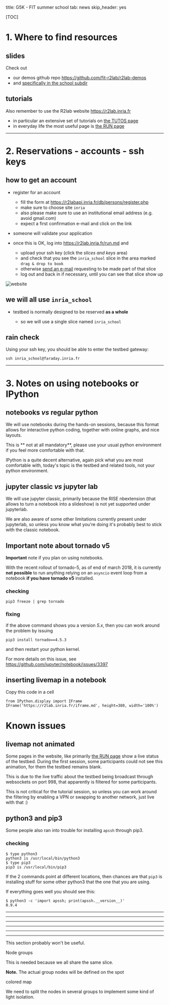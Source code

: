 title: G5K - FIT summer school
tab: news
skip_header: yes

[TOC]

# 1. Where to find resources

## slides

Check out

* our demos github repo <https://github.com/fit-r2lab/r2lab-demos>
* and [specifically in the school subdir](https://github.com/fit-r2lab/r2lab-demos/tree/master/school)


## tutorials

Also remember to use the R2lab website <https://r2lab.inria.fr>

* in particular an extensive set of tutorials on [the TUTOS page](/tutorial.md)
* in everyday life the most useful page is [the RUN page](/run.md)

*****

# 2. Reservations - accounts - ssh keys

## how to get an account

* register for an account

  * fill the form at <https://r2labapi.inria.fr/db/persons/register.php>
  * make sure to choose site `inria`
  * also please make sure to use an institutional email address (e.g. avoid gmail.com)
  * expect a first confirmation e-mail and click on the link

* someone will validate your application

* once this is OK, log into <https://r2lab.inria.fr/run.md> and

  * upload your ssh key (click the *slices and keys* area)
  * and check that you see the `inria_school` slice in the area marked `drag & drop to book`
  * otherwise [send an e-mail](mailto:thierry.parmentelat@inria.fr) requesting to be made part of that slice
  * log out and back in if necessary, until you can see that slice show up

![website](raw/screenshots/school.png)

## we will all use `inria_school`

* testbed is normally designed to be reserved **as a whole**

  * so we will use a single slice named `inria_school`

## rain check

Using your ssh key, you should be able to enter the testbed gateway:

```
ssh inria_school@faraday.inria.fr
```

*****

# 3. Notes on using notebooks or IPython

## notebooks *vs* regular python

We will use notebooks during the hands-on sessions, because this format allows
for interactive python coding, together with online graphs, and nice layouts.

This is ** not at all mandatory**,
please use your usual python environment if you feel more comfortable with that.

IPython is a quite decent alternative, again pick what you are most
comfortable with, today's topic is the testbed and related tools,
not your python environment.

## jupyter classic *vs* jupyter lab

We will use jupyter classic, primarily because the RISE nbextension (that allows
to turn a notebook into a slideshow) is not yet supported under jupyterlab.

We are also aware of some other limitations currently present under jupyterlab, so
unless you know what you're doing it's probably best to stick with the classic
notebook.

## **Important** note about tornado v5

**Important** note if you plan on using notebooks.

With the recent rollout of tornado-5, as of end of march 2018, it is
currently **not possible** to run anything relying on an `asyncio`
event loop from a notebook **if you have tornado v5** installed.

### checking

    pip3 freeze | grep tornado

### fixing

if the above command shows you a version *5.x*, then you can work around the problem by issuing

    pip3 install tornado==4.5.3

and then restart your python kernel.

For more details on this issue, see <https://github.com/jupyter/notebook/issues/3397>

## inserting livemap in a notebook

Copy this code in a cell

    from IPython.display import IFrame
    IFrame('https://r2lab.inria.fr/iframe.md', height=380, width='100%')


# Known issues

## livemap not animated

Some pages in the website, like primarily [the RUN page](/run.md) show a
live status of the testbed.
During the first session, some participants could not see this animation,
for them the testbed remains blank.

This is due to the live traffic about the testbed being broadcast
through websockets on port 998, that apparently is filtered for some participants.

This is not critical for the tutorial session, so unless you can work around
the filtering by enabling a VPN or swapping to another network, just live with that :)


## python3 and pip3

Some people also ran into trouble for installing `apssh` through pip3.

### checking

    $ type python3
    python3 is /usr/local/bin/python3
    $ type pip3
    pip3 is /usr/local/bin/pip3


If the 2 commands point at different locations, then chances are that `pip3`
is installing stuff for some other python3 that the one that you are using.

If everything goes well you should see this:

    $ python3 -c 'import apssh; print(apssh.__version__)'
    0.9.4




*****
*****
*****
*****
*****
*****

This section probably won't be useful.

Node groups

This is needed because we all share the same slice.

**Note.** The actual group nodes will be defined on the spot

colored map

We need to split the nodes in several groups to implement some kind of light isolation.

<div class="container">
<div class="row">
<div class="col-md-7" id="livemap_container"></div>
<div class="col-md-5" id="colortable_container"></div>
</div>
</div>

<script src="/assets/r2lab/livemap.js"></script>
<style> @import url("/assets/r2lab/livemap.css"); </style>
<script src="/assets/r2lab/colormap.js"></script>
<style> @import url("/assets/r2lab/colormap.css"); </style>
<script>

    let groups5 = [
        [1,  7, 13, 19, 27, 33, 35, 37],
        [2,  9, 11, 18, 23, 28 ,36],
        [3, 10, 12, 16, 21, 29, 31],
        [4,  6, 14, 20, 25, 26, 34],
        [5, 8, 15, 17, 22, 24 ,30, 32],
    ];

    let groups6 = [
        [1, 7, 15, 22, 29, 35],
        [2, 8, 14, 16, 24, 26, 33],
        [3, 9, 13, 20, 28, 37],
        [4, 10, 12, 21, 27, 34],
        [5, 11, 17, 23, 25, 32],
        [6, 18, 19, 30, 31, 36],
    ];

    let colors = [
        "#FF1F2080",
        "#00E0DF80",
        "#FF5FC080",
        "#3030A380",
        "#00A40080",
        "#FFBA3F80",
        "#616F6F80",
        "rgba(171, 152, 149, .5)",
        "rgba(83, 45, 59, .5)",
        "rgba(205, 102, 146, .5)",
        "rgba(247, 202, 201, .5)",
        "rgba(164, 158, 157, .5)",
    ];

    // let colormap = new ColorMap(37).handpick(colors, groups6);
    let colormap = new ColorMap(37).cyclic(colors, 12);

    let ratio = .72;

    // override livemap default settings
    Object.assign(livemap_options, {
        ratio : ratio,
        margin_x : 10/ratio,
        margin_y : 10/ratio,
        colormap : colormap,

//    debug : true,
   });

   $(function() { colormap.colortable(); });

</script>
